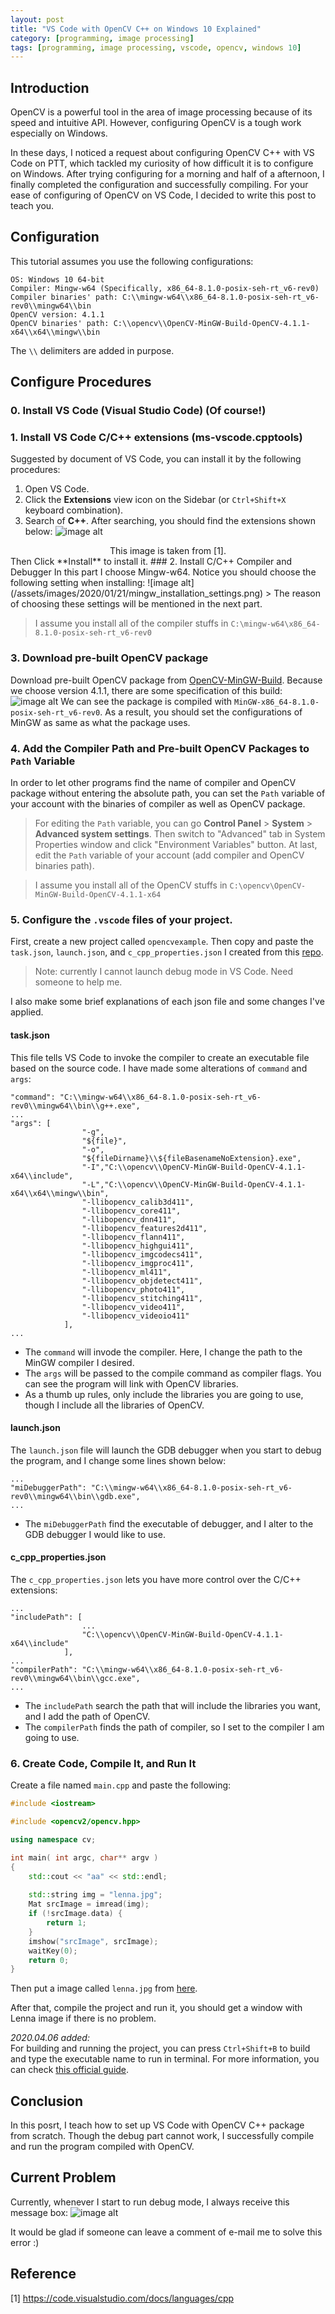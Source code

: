 ```yaml
---
layout: post
title: "VS Code with OpenCV C++ on Windows 10 Explained"
category: [programming, image processing]
tags: [programming, image processing, vscode, opencv, windows 10]
---
```


## Introduction
OpenCV is a powerful tool in the area of image processing
because of its speed and intuitive API. However, configuring
OpenCV is a tough work especially on Windows.

In these days, I noticed a request about configuring OpenCV C++
with VS Code on PTT, which tackled my curiosity of how difficult
it is to configure on Windows. After trying configuring for a
morning and half of a afternoon, I finally completed the 
configuration and successfully compiling. For
your ease of configuring of OpenCV on VS Code, I decided to
write this post to teach you.

## Configuration
This tutorial assumes you use the following configurations:
```
OS: Windows 10 64-bit
Compiler: Mingw-w64 (Specifically, x86_64-8.1.0-posix-seh-rt_v6-rev0)
Compiler binaries' path: C:\\mingw-w64\\x86_64-8.1.0-posix-seh-rt_v6-rev0\\mingw64\\bin
OpenCV version: 4.1.1
OpenCV binaries' path: C:\\opencv\\OpenCV-MinGW-Build-OpenCV-4.1.1-x64\\x64\\mingw\\bin
```
The `\\` delimiters are added in purpose.

## Configure Procedures
### 0. Install VS Code (Visual Studio Code) (Of course!)
### 1. Install VS Code C/C++ extensions (ms-vscode.cpptools)
Suggested by document of VS Code, you can install it by the following
procedures:
1. Open VS Code.
2. Click the **Extensions** view icon on the Sidebar (or
`Ctrl+Shift+X` keyboard combination).
3. Search of **C++**. After searching, you should find the extensions
shown below:
![image alt](https://code.visualstudio.com/assets/docs/languages/cpp/cpp-extension.png)
<center>This image is taken from [1].</center>
Then Click **Install** to install it.
### 2. Install C/C++ Compiler and Debugger
In this part I choose Mingw-w64. Notice you should choose the following 
setting when installing:
![image alt](/assets/images/2020/01/21/mingw_installation_settings.png)
> The reason of choosing these settings will be mentioned in the next part.

> I assume you install all of the compiler stuffs in `C:\mingw-w64\x86_64-8.1.0-posix-seh-rt_v6-rev0`

### 3. Download pre-built OpenCV package
Download pre-built OpenCV package from [OpenCV-MinGW-Build](https://github.com/huihut/OpenCV-MinGW-Build).
Because we choose version 4.1.1, there are some specification of this build:
![image alt](/assets/images/2020/01/21/opencv_prebuild_conf.png)
We can see the package is compiled with `MinGW-x86_64-8.1.0-posix-seh-rt_v6-rev0`.
As a result, you should set the configurations of MinGW as same as what
the package uses.
### 4. Add the Compiler Path and Pre-built OpenCV Packages to `Path` Variable
In order to let other programs find the name of compiler and OpenCV package
without entering the absolute path, you can set the `Path` variable of
your account with the binaries of compiler as well as OpenCV package.
> For editing the `Path` variable, you can go **Control Panel** > **System** >
> **Advanced system settings**. Then switch to "Advanced" tab in System
> Properties window and click "Environment Variables" button.
> At last, edit the `Path` variable of your account (add compiler and
> OpenCV binaries path).

> I assume you install all of the OpenCV stuffs in `C:\opencv\OpenCV-MinGW-Build-OpenCV-4.1.1-x64`

### 5. Configure the `.vscode` files of your project.
First, create a new project called `opencvexample`.
Then copy and paste the `task.json`, `launch.json`, and `c_cpp_properties.json`
I created from this [repo](https://github.com/Cuda-Chen/opencv-config-with-vscode).
> Note: currently I cannot launch debug mode in VS Code. Need someone
> to help me.

I also make some brief explanations of each json file and some changes I've applied.

#### task.json
This file tells VS Code to invoke the compiler to create an executable file based 
on the source code.
I have made some alterations of `command` and `args`:
```
"command": "C:\\mingw-w64\\x86_64-8.1.0-posix-seh-rt_v6-rev0\\mingw64\\bin\\g++.exe",
...
"args": [
                "-g",
                "${file}",
                "-o",
                "${fileDirname}\\${fileBasenameNoExtension}.exe",
                "-I","C:\\opencv\\OpenCV-MinGW-Build-OpenCV-4.1.1-x64\\include",
                "-L","C:\\opencv\\OpenCV-MinGW-Build-OpenCV-4.1.1-x64\\x64\\mingw\\bin",                
                "-llibopencv_calib3d411",
                "-llibopencv_core411",
                "-llibopencv_dnn411",
                "-llibopencv_features2d411",
                "-llibopencv_flann411",
                "-llibopencv_highgui411",
                "-llibopencv_imgcodecs411",
                "-llibopencv_imgproc411",
                "-llibopencv_ml411",
                "-llibopencv_objdetect411",
                "-llibopencv_photo411",
                "-llibopencv_stitching411",
                "-llibopencv_video411",
                "-llibopencv_videoio411"
            ],
...
```

- The `command` will invode the compiler. Here, I change the path to the MinGW compiler 
I desired.
- The `args` will be passed to the compile command as compiler flags. You can see the 
program will link with OpenCV libraries.
- As a thumb up rules, only include the libraries you are going to use, though I include
all the libraries of OpenCV.

#### launch.json
The `launch.json` file will launch the GDB debugger when you start to debug the
program, and I change some lines shown below:
```
...
"miDebuggerPath": "C:\\mingw-w64\\x86_64-8.1.0-posix-seh-rt_v6-rev0\\mingw64\\bin\\gdb.exe",
...
```

- The `miDebuggerPath` find the executable of debugger, and I alter to the GDB debugger I
would like to use.

#### c_cpp_properties.json
The `c_cpp_properties.json` lets you have more control over the C/C++ extensions:
```
...
"includePath": [
                ...
                "C:\\opencv\\OpenCV-MinGW-Build-OpenCV-4.1.1-x64\\include"
            ],
...
"compilerPath": "C:\\mingw-w64\\x86_64-8.1.0-posix-seh-rt_v6-rev0\\mingw64\\bin\\gcc.exe",
...
```

- The `includePath` search the path that will include the libraries you want, and I add
the path of OpenCV.
- The `compilerPath` finds the path of compiler, so I set to the compiler I am going to use.

### 6. Create Code, Compile It, and Run It
Create a file named `main.cpp` and paste the following:
```cpp
#include <iostream>

#include <opencv2/opencv.hpp>

using namespace cv;

int main( int argc, char** argv )
{
    std::cout << "aa" << std::endl;
 
    std::string img = "lenna.jpg";
    Mat srcImage = imread(img);
    if (!srcImage.data) {
        return 1;
    }
    imshow("srcImage", srcImage);
    waitKey(0);
    return 0;
}
```

Then put a image called `lenna.jpg` from [here](https://github.com/Cuda-Chen/opencv-config-with-vscode).

After that, compile the project and run it, you should get a window with Lenna
image if there is no problem.

*2020.04.06 added:* <br>
For building and running the project, you can press `Ctrl+Shift+B` to build
and type the executable name to run in terminal. For more information, you
can check [this official guide](https://code.visualstudio.com/docs/cpp/config-mingw#_build-helloworldcpp).

## Conclusion
In this posrt, I teach how to set up VS Code with OpenCV C++ package from
scratch. Though the debug part cannot work, I successfully compile
and run the program compiled with OpenCV.

## Current Problem
Currently, whenever I start to run debug mode, I always receive this message box:
![image alt](/assets/images/2020/01/21/debug_error.png)

It would be glad if someone can leave a comment of e-mail me to solve this error :)

## Reference
[1] https://code.visualstudio.com/docs/languages/cpp
